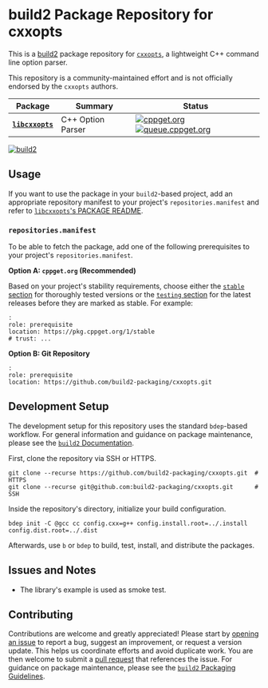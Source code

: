 # build2 Package Repository for cxxopts

This is a [build2](https://build2.org) package repository for [`cxxopts`](https://github.com/jarro2783/cxxopts), a lightweight C++ command line option parser.

This repository is a community-maintained effort and is not officially endorsed by the `cxxopts` authors.

| Package | Summary | Status |
|---|---|---|
| **[`libcxxopts`](libcxxopts/PACKAGE-README.md)** | C++ Option Parser | [![cppget.org](https://img.shields.io/website/https/cppget.org/libcxxopts.svg?down_message=offline&label=cppget.org&style=for-the-badge&up_color=blue&up_message=online)](https://cppget.org/libcxxopts) [![queue.cppget.org](https://img.shields.io/website/https/queue.cppget.org/libcxxopts.svg?down_message=empty&down_color=blue&label=queue.cppget.org&style=for-the-badge&up_color=orange&up_message=running)](https://queue.cppget.org/libcxxopts) |

[![build2](https://github.com/build2-packaging/cxxopts/actions/workflows/build2.yml/badge.svg)](https://github.com/build2-packaging/cxxopts/actions/workflows/build2.yml)

## Usage
If you want to use the package in your `build2`-based project, add an appropriate repository manifest to your project's `repositories.manifest` and refer to [`libcxxopts`'s PACKAGE README](libcxxopts/PACKAGE-README.md).

### `repositories.manifest`
To be able to fetch the package, add one of the following prerequisites to your project's `repositories.manifest`.

**Option A: `cppget.org` (Recommended)**

Based on your project's stability requirements, choose either the [`stable` section](https://cppget.org/?about#pkg%3Acppget.org%2Fstable) for thoroughly tested versions or the [`testing` section](https://cppget.org/?about#pkg%3Acppget.org%2Ftesting) for the latest releases before they are marked as stable.
For example:

    :
    role: prerequisite
    location: https://pkg.cppget.org/1/stable
    # trust: ...

**Option B: Git Repository**

    :
    role: prerequisite
    location: https://github.com/build2-packaging/cxxopts.git

## Development Setup
The development setup for this repository uses the standard `bdep`-based workflow.
For general information and guidance on package maintenance, please see the [`build2` Documentation](https://build2.org/doc.xhtml).

First, clone the repository via SSH or HTTPS.

    git clone --recurse https://github.com/build2-packaging/cxxopts.git  # HTTPS
    git clone --recurse git@github.com:build2-packaging/cxxopts.git      # SSH

Inside the repository's directory, initialize your build configuration.

    bdep init -C @gcc cc config.cxx=g++ config.install.root=../.install config.dist.root=../.dist

Afterwards, use `b` or `bdep` to build, test, install, and distribute the packages.

## Issues and Notes
- The library's example is used as smoke test.

## Contributing
Contributions are welcome and greatly appreciated!
Please start by [opening an issue](https://github.com/build2-packaging/cxxopts/issues) to report a bug, suggest an improvement, or request a version update.
This helps us coordinate efforts and avoid duplicate work.
You are then welcome to submit a [pull request](https://github.com/build2-packaging/cxxopts/pulls) that references the issue.
For guidance on package maintenance, please see the [`build2` Packaging Guidelines](https://build2.org/build2-toolchain/doc/build2-toolchain-packaging.xhtml).
